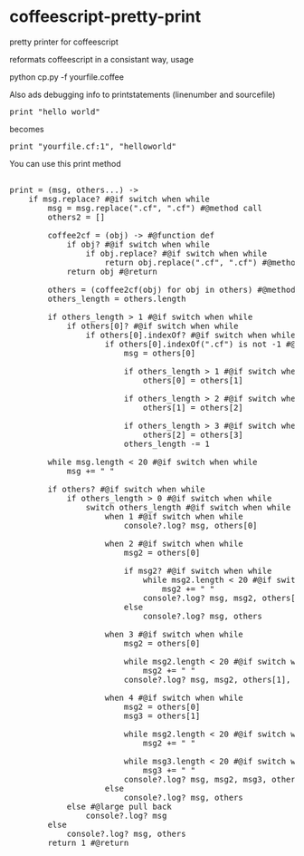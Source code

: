 coffeescript-pretty-print
=========================

pretty printer for coffeescript

reformats coffeescript in a consistant way, usage

python cp.py -f yourfile.coffee

Also ads debugging info to printstatements (linenumber and sourcefile)

<pre>
print "hello world"
</pre>

becomes

<pre>
print "yourfile.cf:1", "helloworld"
</pre>

You can use this print method

<pre>

print = (msg, others...) ->
    if msg.replace? #@if switch when while
        msg = msg.replace(".cf", ".cf") #@method call
        others2 = []

        coffee2cf = (obj) -> #@function def
            if obj? #@if switch when while
                if obj.replace? #@if switch when while
                    return obj.replace(".cf", ".cf") #@method call
            return obj #@return

        others = (coffee2cf(obj) for obj in others) #@method call
        others_length = others.length

        if others_length > 1 #@if switch when while
            if others[0]? #@if switch when while
                if others[0].indexOf? #@if switch when while
                    if others[0].indexOf(".cf") is not -1 #@if switch when while
                        msg = others[0]

                        if others_length > 1 #@if switch when while
                            others[0] = others[1]

                        if others_length > 2 #@if switch when while
                            others[1] = others[2]

                        if others_length > 3 #@if switch when while
                            others[2] = others[3]
                        others_length -= 1

        while msg.length < 20 #@if switch when while
            msg += " "

        if others? #@if switch when while
            if others_length > 0 #@if switch when while
                switch others_length #@if switch when while
                    when 1 #@if switch when while
                        console?.log? msg, others[0]

                    when 2 #@if switch when while
                        msg2 = others[0]

                        if msg2? #@if switch when while
                            while msg2.length < 20 #@if switch when while
                                msg2 += " "
                            console?.log? msg, msg2, others[1]
                        else
                            console?.log? msg, others

                    when 3 #@if switch when while
                        msg2 = others[0]

                        while msg2.length < 20 #@if switch when while
                            msg2 += " "
                        console?.log? msg, msg2, others[1], others[2]

                    when 4 #@if switch when while
                        msg2 = others[0]
                        msg3 = others[1]

                        while msg2.length < 20 #@if switch when while
                            msg2 += " "

                        while msg3.length < 20 #@if switch when while
                            msg3 += " "
                        console?.log? msg, msg2, msg3, others[2], others[3]
                    else
                        console?.log? msg, others
            else #@large pull back
                console?.log? msg
        else
            console?.log? msg, others
        return 1 #@return

</pre>
